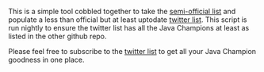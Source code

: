 This is a simple tool cobbled together to take the [semi-official list](https://github.com/aalmiray/java-champions) and populate a less than official but at least 
uptodate [twitter list](https://twitter.com/i/lists/1226854976112254976).  This script is run nightly to ensure the twitter list has all the Java Champions at least
as listed in the other github repo.

Please feel free to subscribe to the [twitter list](https://twitter.com/i/lists/1226854976112254976) to get all your Java Champion goodness in one place.
